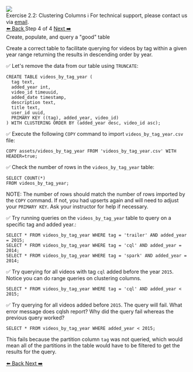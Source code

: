<!-- TOP -->
<div class="top">
  <img class="scenario-academy-logo" src="https://datastax-academy.github.io/katapod-shared-assets/images/ds-academy-2023.svg" />
  <div class="scenario-title-section">
    <span class="scenario-title">Exercise 2.2: Clustering Columns</span>
    <span class="scenario-subtitle">ℹ️ For technical support, please contact us via <a href="mailto:academy@datastax.com">email</a>.</span>
  </div>
</div>


<!-- NAVIGATION -->
<div id="navigation-top" class="navigation-top">
 <a href='command:katapod.loadPage?[{"step":"step3-cassandra"}]' 
   class="btn btn-dark navigation-top-left">⬅️ Back
 </a>
<span class="step-count"> Step 4 of 4</span>
 <a href='command:katapod.loadPage?[{"step":"finish-cassandra"}]' 
    class="btn btn-dark navigation-top-right">Next ➡️
  </a>
</div>

<!-- CONTENT -->

<div class="step-title">Create, populate, and query a "good" table</div>

Create a correct table to facilitate querying for videos by tag within a given year range returning the results in descending order by year.

✅ Let's remove the data from our table using `TRUNCATE`:
```
CREATE TABLE videos_by_tag_year ( 
  tag text,
  added_year int,
  video_id timeuuid,
  added_date timestamp,
  description text,
  title text,
  user_id uuid,
  PRIMARY KEY ((tag), added_year, video_id)
) WITH CLUSTERING ORDER BY (added_year desc, video_id asc);
```

✅ Execute the following `COPY` command to import `videos_by_tag_year.csv` file:
```
COPY assets/videos_by_tag_year FROM 'videos_by_tag_year.csv' WITH HEADER=true;
```

✅ Check the number of rows in the `videos_by_tag_year` table:
```
SELECT COUNT(*)
FROM videos_by_tag_year;
```

NOTE: The number of rows should match the number of rows imported by the `COPY` command. If not, you had upserts again and will need to adjust your `PRIMARY KEY`. Ask your instructor for help if necessary.

✅ Try running queries on the `videos_by_tag_year` table to query on a specific tag and added year.:
```
SELECT * FROM videos_by_tag_year WHERE tag = 'trailer' AND added_year = 2015;
SELECT * FROM videos_by_tag_year WHERE tag = 'cql' AND added_year = 2014;
SELECT * FROM videos_by_tag_year WHERE tag = 'spark' AND added_year = 2014;
```

✅ Try querying for all videos with tag `cql` added before the year `2015`. Notice you can do range queries on clustering columns.
```
SELECT * FROM videos_by_tag_year WHERE tag = 'cql' AND added_year < 2015;
```

✅ Try querying for all videos added before `2015`. The query will fail. What error message does cqlsh report? Why did the query fail whereas the previous query worked?
```
SELECT * FROM videos_by_tag_year WHERE added_year < 2015;
```

This fails because the partition column `tag`
was not queried, which would mean all of the
partitions in the table would have to be filtered to get the results for the query.


<!-- NAVIGATION -->
<div id="navigation-bottom" class="navigation-bottom">
 <a href='command:katapod.loadPage?[{"step":"step3-cassandra"}]'
   class="btn btn-dark navigation-bottom-left">⬅️ Back
 </a>
 <a href='command:katapod.loadPage?[{"step":"finish-cassandra"}]'
    class="btn btn-dark navigation-bottom-right">Next ➡️
  </a>
</div>
